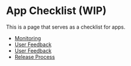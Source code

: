 # App Checklist (WIP)

This is a page that serves as a checklist for apps.


- [Monitoring](/categories/monitoring.md)
- [User Feedback](/categories/communication.md)
- [User Feedback](/categories/best-practices.md)
- [Release Process](/categories/release.md)
